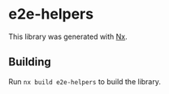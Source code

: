# e2e-helpers

This library was generated with [Nx](https://nx.dev).

## Building

Run `nx build e2e-helpers` to build the library.
